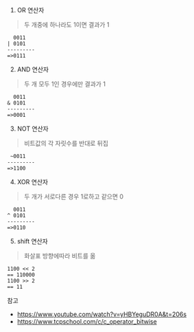 1. OR 연산자
> 두 개중에 하나라도 1이면 결과가 1
```
  0011
| 0101
---------
=>0111
```

2. AND 연산자
> 두 개 모두 1인 경우에만 결과가 1
```
  0011
& 0101
---------
=>0001
```

3. NOT 연산자
> 비트값의 각 자릿수를 반대로 뒤집
```
 ~0011
---------
=>1100
```
4. XOR 연산자
> 두 개가 서로다른 경우 1로하고 같으면 0
```
  0011
^ 0101
---------
=>0110
```
5. shift 연산자
> 화살표 방향에따라 비트를 옮
```
1100 << 2
== 110000
1100 >> 2
== 11
```
참고
* https://www.youtube.com/watch?v=yHBYeguDR0A&t=206s
* https://www.tcpschool.com/c/c_operator_bitwise
